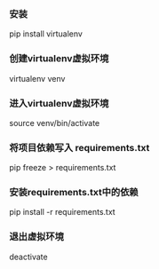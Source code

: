 ### 安装
pip install virtualenv

### 创建virtualenv虚拟环境
virtualenv venv

### 进入virtualenv虚拟环境
source venv/bin/activate

### 将项目依赖写入 requirements.txt
pip freeze > requirements.txt

### 安装requirements.txt中的依赖
pip install -r requirements.txt

### 退出虚拟环境
deactivate